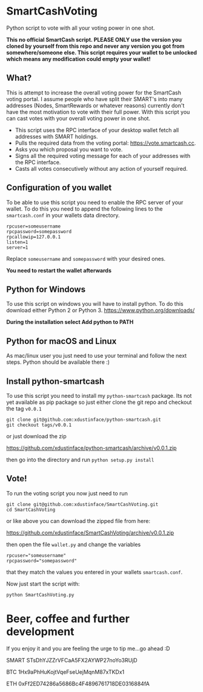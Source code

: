 # SmartCashVoting

Python script to vote with all your voting power in one shot.

**This no official SmartCash script. PLEASE ONLY use the version you cloned by yourself
from this repo and never any version you got from somewhere/someone else. This script requires
your wallet to be unlocked which means any modification could empty your wallet!**

## What?
This is attempt to increase the overall voting power for the SmartCash voting portal.
I assume people who have split their SMART's into many addresses (Nodes, SmartRewards or whatever reasons)
currently don't have the most motivation to vote with their full power. With this script
you can cast votes with your overall voting power in one shot.

- This script uses the RPC interface of your desktop wallet fetch all addresses with SMART holdings.
- Pulls the required data from the voting portal: https://vote.smartcash.cc.
- Asks you which proposal you want to vote.
- Signs all the required voting message for each of your addresses with the RPC interface.
- Casts all votes consecutively without any action of yourself required.

## Configuration of you wallet
To be able to use this script you need to enable the RPC server of your wallet. To do this
you need to append the following lines to the `smartcash.conf` in your wallets data directory.

```
rpcuser=someusername
rpcpassword=somepassword
rpcallowip=127.0.0.1
listen=1
server=1
```

Replace `someusername` and `somepassword` with your desired ones.

**You need to restart the wallet afterwards**

## Python for Windows

To use this script on windows you will have to install python. To do this download either
Python 2 or Python 3.
https://www.python.org/downloads/

 **During the installation select Add python to PATH**

## Python for macOS and Linux
As mac/linux user you just need to use your terminal and follow the next steps. Python should be available
there :)

## Install python-smartcash

To use this script you need to install my `python-smartcash` package. Its not yet
available as pip package so just either clone the git repo and checkout the tag `v0.0.1`

```
git clone git@github.com:xdustinface/python-smartcash.git
git checkout tags/v0.0.1
```

or just download the zip

https://github.com/xdustinface/python-smartcash/archive/v0.0.1.zip

then go into the directory and run `python setup.py install`

## Vote!

To run the voting script you now just need to run

```
git clone git@github.com:xdustinface/SmartCashVoting.git
cd SmartCashVoting
```
or like above you can download the zipped file from here:

https://github.com/xdustinface/SmartCashVoting/archive/v0.0.1.zip

then open the file `wallet.py` and change the variables

```
rpcuser="someusername"
rpcpassword="somepassword"
```

that they match the values you entered in your wallets `smartcash.conf`.

Now just start the script with:

```
python SmartCashVoting.py
```

# Beer, coffee and further development
If you enjoy it and you are feeling the urge to tip me...go ahead :D

SMART STsDhYJZZrVFCaA5FX2AYWP27noYo3RUjD

BTC 1Hx9aPhHuKojtVqeFseUejMqnM87xTKDx1

ETH 0xFf2ED74286a5686Bc4F4896761718DE0316884fA
